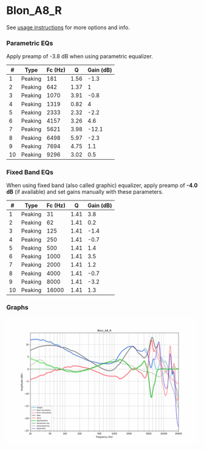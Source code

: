 # Blon_A8_R
See [usage instructions](https://github.com/jaakkopasanen/AutoEq#usage) for more options and info.

### Parametric EQs
Apply preamp of -3.8 dB when using parametric equalizer.

|   # | Type    |   Fc (Hz) |    Q |   Gain (dB) |
|-----|---------|-----------|------|-------------|
|   1 | Peaking |       181 | 1.56 |        -1.3 |
|   2 | Peaking |       642 | 1.37 |         1   |
|   3 | Peaking |      1070 | 3.91 |        -0.8 |
|   4 | Peaking |      1319 | 0.82 |         4   |
|   5 | Peaking |      2333 | 2.32 |        -2.2 |
|   6 | Peaking |      4157 | 3.26 |         4.6 |
|   7 | Peaking |      5621 | 3.98 |       -12.1 |
|   8 | Peaking |      6498 | 5.97 |        -2.3 |
|   9 | Peaking |      7694 | 4.75 |         1.1 |
|  10 | Peaking |      9296 | 3.02 |         0.5 |

### Fixed Band EQs
When using fixed band (also called graphic) equalizer, apply preamp of **-4.0 dB** (if available) and set gains manually with these parameters.

|   # | Type    |   Fc (Hz) |    Q |   Gain (dB) |
|-----|---------|-----------|------|-------------|
|   1 | Peaking |        31 | 1.41 |         3.8 |
|   2 | Peaking |        62 | 1.41 |         0.2 |
|   3 | Peaking |       125 | 1.41 |        -1.4 |
|   4 | Peaking |       250 | 1.41 |        -0.7 |
|   5 | Peaking |       500 | 1.41 |         1.4 |
|   6 | Peaking |      1000 | 1.41 |         3.5 |
|   7 | Peaking |      2000 | 1.41 |         1.2 |
|   8 | Peaking |      4000 | 1.41 |        -0.7 |
|   9 | Peaking |      8000 | 1.41 |        -3.2 |
|  10 | Peaking |     16000 | 1.41 |         1.3 |

### Graphs
![](./Blon_A8_R.png)

